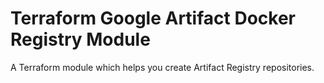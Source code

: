 # Terraform Google Artifact Docker Registry Module
A Terraform module which helps you create Artifact Registry repositories.
